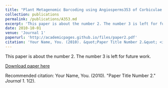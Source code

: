 ```yaml
---
title: "Plant Metagenomic Barcoding using Angiosperms353 of Corbiculae from wild Bumble Bees"     
collection: publications    
permalink: /publications/A353.md     
excerpt: 'This paper is about the number 2. The number 3 is left for future work.'   
date: 2010-10-01   
venue: 'Journal 1'   
paperurl: 'http://academicpages.github.io/files/paper2.pdf'   
citation: 'Your Name, You. (2010). &quot;Paper Title Number 2.&quot; <i>Journal 1</i>. 1(2).'   
---
```

This paper is about the number 2. The number 3 is left for future work.   

[Download paper here](http://academicpages.github.io/files/paper2.pdf)

Recommended citation: Your Name, You. (2010). "Paper Title Number 2." <i>Journal 1</i>. 1(2).
